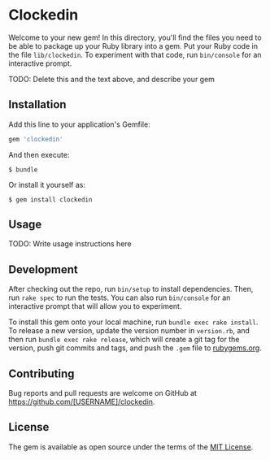 # Clockedin

Welcome to your new gem! In this directory, you'll find the files you need to be able to package up your Ruby library into a gem. Put your Ruby code in the file `lib/clockedin`. To experiment with that code, run `bin/console` for an interactive prompt.

TODO: Delete this and the text above, and describe your gem

## Installation

Add this line to your application's Gemfile:

```ruby
gem 'clockedin'
```

And then execute:

    $ bundle

Or install it yourself as:

    $ gem install clockedin

## Usage

TODO: Write usage instructions here

## Development

After checking out the repo, run `bin/setup` to install dependencies. Then, run `rake spec` to run the tests. You can also run `bin/console` for an interactive prompt that will allow you to experiment.

To install this gem onto your local machine, run `bundle exec rake install`. To release a new version, update the version number in `version.rb`, and then run `bundle exec rake release`, which will create a git tag for the version, push git commits and tags, and push the `.gem` file to [rubygems.org](https://rubygems.org).

## Contributing

Bug reports and pull requests are welcome on GitHub at https://github.com/[USERNAME]/clockedin.

## License

The gem is available as open source under the terms of the [MIT License](https://opensource.org/licenses/MIT).
